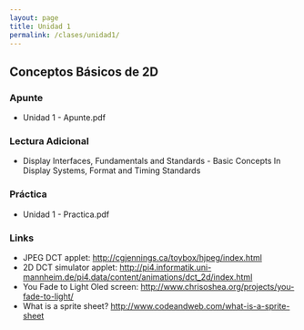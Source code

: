 ```yaml
---
layout: page
title: Unidad 1
permalink: /clases/unidad1/
---
```

## Conceptos Básicos de 2D

### Apunte

* Unidad 1 - Apunte.pdf

### Lectura Adicional

* Display Interfaces, Fundamentals and Standards - Basic Concepts In Display Systems, Format and Timing Standards

### Práctica

* Unidad 1 - Practica.pdf

### Links

* JPEG DCT applet: http://cgjennings.ca/toybox/hjpeg/index.html
* 2D DCT simulator applet: http://pi4.informatik.uni-mannheim.de/pi4.data/content/animations/dct_2d/index.html
* You Fade to Light Oled screen: http://www.chrisoshea.org/projects/you-fade-to-light/
* What is a sprite sheet? http://www.codeandweb.com/what-is-a-sprite-sheet
